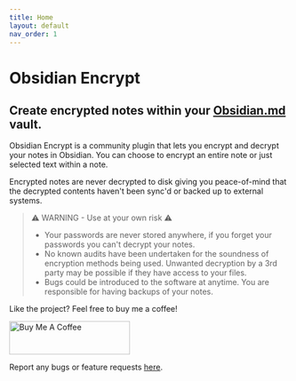 ```yaml
---
title: Home
layout: default
nav_order: 1
---
```


# Obsidian Encrypt

## Create encrypted notes within your [Obsidian.md](https://obsidian.md/) vault.

Obsidian Encrypt is a community plugin that lets you encrypt and decrypt your notes in Obsidian. You can choose to encrypt an entire note or just selected text within a note.

Encrypted notes are never decrypted to disk giving you peace-of-mind that the decrypted contents haven't been sync'd or backed up to external systems.

> ⚠️ WARNING - Use at your own risk ⚠️
> - Your passwords are never stored anywhere, if you forget your passwords you can't decrypt your notes.
> - No known audits have been undertaken for the soundness of encryption methods being used.  Unwanted decryption by a 3rd party may be possible if they have access to your files.
> - Bugs could be introduced to the software at anytime. You are responsible for having backups of your notes.

Like the project? Feel free to buy me a coffee!

<a href="https://www.buymeacoffee.com/cleon" target="_blank"><img src="https://cdn.buymeacoffee.com/buttons/v2/default-yellow.png" alt="Buy Me A Coffee" style="height: 60px !important;width: 217px !important;" ></a>

Report any bugs or feature requests [here](https://github.com/meld-cp/obsidian-encrypt/issues).